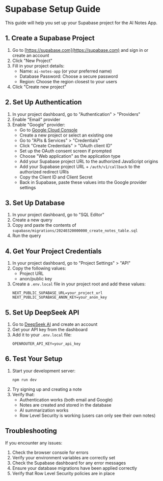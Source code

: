 # Supabase Setup Guide

This guide will help you set up your Supabase project for the AI Notes App.

## 1. Create a Supabase Project

1. Go to [https://supabase.com](https://supabase.com) and sign in or create an account
2. Click "New Project"
3. Fill in your project details:
   - Name: `ai-notes-app` (or your preferred name)
   - Database Password: Choose a secure password
   - Region: Choose the region closest to your users
4. Click "Create new project"

## 2. Set Up Authentication

1. In your project dashboard, go to "Authentication" > "Providers"
2. Enable "Email" provider
3. Enable "Google" provider:
   - Go to [Google Cloud Console](https://console.cloud.google.com)
   - Create a new project or select an existing one
   - Go to "APIs & Services" > "Credentials"
   - Click "Create Credentials" > "OAuth client ID"
   - Set up the OAuth consent screen if prompted
   - Choose "Web application" as the application type
   - Add your Supabase project URL to the authorized JavaScript origins
   - Add your Supabase project URL + `/auth/v1/callback` to the authorized redirect URIs
   - Copy the Client ID and Client Secret
   - Back in Supabase, paste these values into the Google provider settings

## 3. Set Up Database

1. In your project dashboard, go to "SQL Editor"
2. Create a new query
3. Copy and paste the contents of `supabase/migrations/20240320000000_create_notes_table.sql`
4. Run the query

## 4. Get Your Project Credentials

1. In your project dashboard, go to "Project Settings" > "API"
2. Copy the following values:
   - Project URL
   - anon/public key
3. Create a `.env.local` file in your project root and add these values:
   ```
   NEXT_PUBLIC_SUPABASE_URL=your_project_url
   NEXT_PUBLIC_SUPABASE_ANON_KEY=your_anon_key
   ```

## 5. Set Up DeepSeek API

1. Go to [DeepSeek AI](https://openrouter.ai/settings/keys) and create an account
2. Get your API key from the dashboard
3. Add it to your `.env.local` file:
   ```
   OPENROUTER_API_KEY=your_api_key
   ```

## 6. Test Your Setup

1. Start your development server:
   ```bash
   npm run dev
   ```
2. Try signing up and creating a note
3. Verify that:
   - Authentication works (both email and Google)
   - Notes are created and stored in the database
   - AI summarization works
   - Row Level Security is working (users can only see their own notes)

## Troubleshooting

If you encounter any issues:

1. Check the browser console for errors
2. Verify your environment variables are correctly set
3. Check the Supabase dashboard for any error messages
4. Ensure your database migrations have been applied correctly
5. Verify that Row Level Security policies are in place 